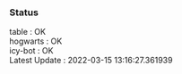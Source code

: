 ### Status


table : OK  
hogwarts : OK  
icy-bot : OK  
Latest Update : 2022-03-15 13:16:27.361939
